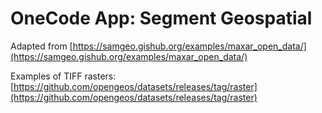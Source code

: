 # OneCode App: Segment Geospatial

Adapted from [https://samgeo.gishub.org/examples/maxar_open_data/](https://samgeo.gishub.org/examples/maxar_open_data/)

Examples of TIFF rasters: [https://github.com/opengeos/datasets/releases/tag/raster](https://github.com/opengeos/datasets/releases/tag/raster)
